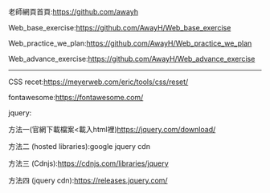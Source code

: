 老師網頁首頁:https://github.com/awayh

Web_base_exercise:https://github.com/AwayH/Web_base_exercise

Web_practice_we_plan:https://github.com/AwayH/Web_practice_we_plan

Web_advance_exercise:https://github.com/AwayH/Web_advance_exercise

----------------------------------------------------------------------------------------

CSS recet:https://meyerweb.com/eric/tools/css/reset/

fontawesome:https://fontawesome.com/


jquery:

方法一(官網下載檔案<載入html裡)https://jquery.com/download/

方法二 (hosted libraries):google jquery cdn

方法三 (Cdnjs):https://cdnjs.com/libraries/jquery

方法四 (jquery cdn):https://releases.jquery.com/
